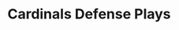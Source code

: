 ---
layout: playbook
title: Cardinals Defense Plays
team: cardinals
unit: defense
permalink: /cardinals/defense/
---